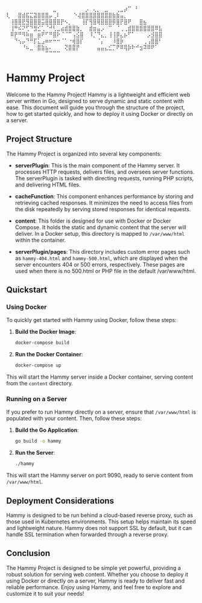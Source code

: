 ⠀⠀⠀⠀⠀⠀⠀⠀⠀⠀⠀⠀⣀⠀⠀⠀⠀⠀⠀⠀
⡠⠀⢄⡀⠀⣀⠀⠀⢀⣀⡴⠉⠀⠃⠀⠀⠀⠀⠀⠀
⢇⠀⠀⣿⣾⣯⣍⣽⣿⣿⣿⡤⢀⠇⠀⠀
⠀⠑⢼⣿⣿⣿⣿⣿⣿⣿⣿⣷⣷⣤⡀⠀⠀⠀
⠀⢸⣿⣿⣟⣻⣿⣿⣿⣭⣿⣿⣿⣿⡟⠢⡀⠀
⠀⢸⡏⢻⣿⢿⣿⣿⣿⡿⣿⡟⣿⠟⠀⠀⣿⣦⠀⠀
⠀⢸⠛⠮⠝⢋⠙⣻⣊⢁⠈⠚⢃⣀⣴⣾⣿⣿⣷⡀
⠀⣾⣶⣤⡠⠀⠉⠀⠈⢀⢀⣾⣿⣿⣿⣿⣿⣿⠿⣧
⠀⠿⡟⠛⠻⠷⣶⠀⣶⠟⠋⠛⣿⠗⠈⠈⠉⢠⣪⣿
⠀⠸⡈⠙⣄⡀⢸⢸⡿⣄⡦⠋⠁⠀⠀⠀⡠⣺⣿⣿
⠀⠀⠙⢢⡤⠙⠛⡏⣅⣠⠶⠖⠒⠒⠈⠁⠐⢾⣿⡏
⠀⠀⠀⠈⡄⠀⠀⠸⣿⡷⠀⠀⠀⠀⠀⢀⢠⣿⣿⠃
⠀⠀⠀⠀⠘⠦⣀⠀⣿⣷⣦⠄⠀⠀⠀⢝⣿⣿⡟⠀
⠀⠀⠀⣤⣤⣄⣊⡉⠟⠿⢿⡷⠗⠚⣲⠽⠿⠟⠁⠀
⠀⠀⠀⠀⠀⠀⠀⠀⠀⠀⠉⠉⠉⠉⠀⠀⠀⠀⠀

# Hammy Project

Welcome to the Hammy Project! Hammy is a lightweight and efficient web server written in Go, designed to serve dynamic and static content with ease. This document will guide you through the structure of the project, how to get started quickly, and how to deploy it using Docker or directly on a server.

## Project Structure

The Hammy Project is organized into several key components:

- **serverPlugin**: This is the main component of the Hammy server. It processes HTTP requests, delivers files, and oversees server functions. The serverPlugin is tasked with directing requests, running PHP scripts, and delivering HTML files.

- **cacheFunction**: This component enhances performance by storing and retrieving cached responses. It minimizes the need to access files from the disk repeatedly by serving stored responses for identical requests.

- **content**: This folder is designed for use with Docker or Docker Compose. It holds the static and dynamic content that the server will deliver. In a Docker setup, this directory is mapped to `/var/www/html` within the container.

- **serverPlugin/pages**: This directory includes custom error pages such as `hammy-404.html` and `hammy-500.html`, which are displayed when the server encounters 404 or 500 errors, respectively. These pages are used when there is no 500.html or PHP file in the default /var/www/html.

## Quickstart

### Using Docker

To quickly get started with Hammy using Docker, follow these steps:

1. **Build the Docker Image**:

   ```bash
   docker-compose build
   ```

2. **Run the Docker Container**:
   ```bash
   docker-compose up
   ```

This will start the Hammy server inside a Docker container, serving content from the `content` directory.

### Running on a Server

If you prefer to run Hammy directly on a server, ensure that `/var/www/html` is populated with your content. Then, follow these steps:

1. **Build the Go Application**:

   ```bash
   go build -o hammy
   ```

2. **Run the Server**:
   ```bash
   ./hammy
   ```

This will start the Hammy server on port 9090, ready to serve content from `/var/www/html`.

## Deployment Considerations

Hammy is designed to be run behind a cloud-based reverse proxy, such as those used in Kubernetes environments. This setup helps maintain its speed and lightweight nature. Hammy does not support SSL by default, but it can handle SSL termination when forwarded through a reverse proxy.

## Conclusion

The Hammy Project is designed to be simple yet powerful, providing a robust solution for serving web content. Whether you choose to deploy it using Docker or directly on a server, Hammy is ready to deliver fast and reliable performance. Enjoy using Hammy, and feel free to explore and customize it to suit your needs!

